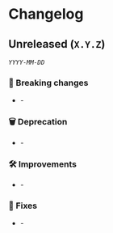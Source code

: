 # Changelog

## Unreleased (`X.Y.Z`)
*`YYYY-MM-DD`*

### 🚨 Breaking changes
- [](https://github.com/vegaprotocol/vegatools/pull/) - 

### 🗑️ Deprecation
- [](https://github.com/vegaprotocol/vegatools/pull/) - 

### 🛠 Improvements
- [](https://github.com/vegaprotocol/vegatools/pull/) - 

### 🐛 Fixes
- [](https://github.com/vegaprotocol/vegatools/pull/) - 